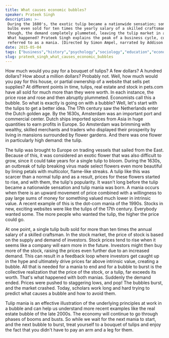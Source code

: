```yaml
---
title: What causes economic bubbles?
speaker: Prateek Singh
description: >-
 During the 1600's, the exotic tulip became a nationwide sensation; some single
 bulbs even sold for ten times the yearly salary of a skilled craftsman. Suddenly,
 though, the demand completely plummeted, leaving the tulip market in a depression.
 What happened? Prateek Singh explains the peak of a business cycle, commonly
 referred to as a mania. [Directed by Simon Ampel, narrated by Addison Anderson].
date: 2015-05-04
tags: ["business","history","psychology","sociology","education","economics","money","teded","government","animation"]
slug: prateek_singh_what_causes_economic_bubbles
---
```


How much would you pay for a bouquet of tulips? A few dollars? A hundred dollars? How
about a million dollars? Probably not. Well, how much would you pay for this house, or
partial ownership of a website that sells pet supplies? At different points in time,
tulips, real estate and stock in pets.com have all sold for much more than they were
worth. In each instance, the price rose and rose and then abruptly plummeted. Economists
call this a bubble. So what is exactly is going on with a bubble? Well, let's start with
the tulips to get a better idea. The 17th century saw the Netherlands enter the Dutch
golden age. By the 1630s, Amsterdam was an important port and commercial center. Dutch
ships imported spices from Asia in huge quantities to earn profits in Europe. So Amsterdam
was brimming with wealthy, skilled merchants and traders who displayed their prosperity 
by living in mansions surrounded by flower gardens. And there was one flower in
particularly high demand: the tulip.

The tulip was brought to Europe on trading vessels that sailed from the East. Because of
this, it was considered an exotic flower that was also difficult to grow, since it could
take years for a single tulip to bloom. During the 1630s, an outbreak of tulip breaking
virus made select flowers even more beautiful by lining petals with multicolor, flame-like
streaks. A tulip like this was scarcer than a normal tulip and as a result, prices for
these flowers started to rise, and with them, the tulip's popularity. It wasn't long
before the tulip became a nationwide sensation and tulip mania was born. A mania occurs
when there is an upward movement of price combined with a willingness to pay large sums
of money for something valued much lower in intrinsic value. A recent example of this is
the dot-com mania of the 1990s. Stocks in new, exciting websites were like the tulips of
the 17th century. Everybody wanted some. The more people who wanted the tulip, the higher
the price could go.

At one point, a single tulip bulb sold for more than ten times the annual salary of a
skilled craftsman. In the stock market, the price of stock is based on the supply and
demand of investors. Stock prices tend to rise when it seems like a company will earn
more in the future. Investors might then buy more of the stock, raising the prices even
further due to an increased demand. This can result in a feedback loop where investors get
caught up in the hype and ultimately drive prices far above intrinsic value, creating a
bubble. All that is needed for a mania to end and for a bubble to burst is the collective
realization that the price of the stock, or a tulip, far exceeds its worth. That's what
happened with both manias. Suddenly the demand ended. Prices were pushed to staggering
lows, and pop! The bubbles burst, and the market crashed. Today, scholars work long and
hard trying to predict what causes a bubble and how to avoid them.

Tulip mania is an effective illustration of the underlying principles at work in a bubble
and can help us understand more recent examples like the real estate bubble of the late
2000s. The economy will continue to go through phases of booms and busts. So while we
wait for the next mania to start, and the next bubble to burst, treat yourself to a
bouquet of tulips and enjoy the fact that you didn't have to pay an arm and a leg for
them.

<!--
ad_duration=0
event="TED-Ed"
external_start_time=0
intro_duration=0
is_subtitle_required="False"
is_talk_featured="False"
language="en"
language_swap="False"
native_language="en"
number_of_related_talks=6
number_of_speakers=1
number_of_subtitled_videos=0
number_of_tags=10
number_of_talk_download_languages=24
number_of_talk_more_resources=0
number_of_talk_recommendations=0
number_of_talks_take_actions=0
post_ad_duration=0
published_timestamp="2020-06-08 17:34:36"
recording_date="2015-05-04"
speaker_is_published=0
speaker_name="Prateek Singh"
talk_name="What causes economic bubbles?"
talks_tags=["business","history","psychology","sociology","education","economics","money","teded","government","animation"]
url_webpage="https://www.ted.com/talks/prateek_singh_what_causes_economic_bubbles"
video_type_name="TED-Ed Original"
-->